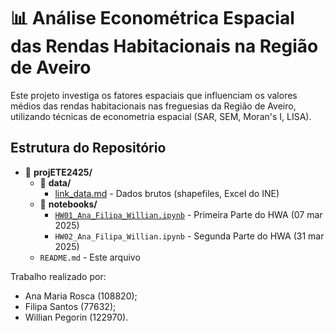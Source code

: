 # 📊 Análise Econométrica Espacial das Rendas Habitacionais na Região de Aveiro

Este projeto investiga os fatores espaciais que influenciam os valores médios das rendas habitacionais nas freguesias da Região de Aveiro, utilizando técnicas de econometria espacial (SAR, SEM, Moran's I, LISA).

## Estrutura do Repositório
- 📂 **projETE2425/**
  - 📂 **data/**
    - [link_data.md](data/link_data.md) - Dados brutos (shapefiles, Excel do INE)
  - 📓 **notebooks/**
    - [`HW01_Ana_Filipa_Willian.ipynb`](/notebooks/HW01_Ana_Filipa_Willian.ipynb) - Primeira Parte do HWA (07 mar 2025)
    - `HW02_Ana_Filipa_Willian.ipynb` - Segunda Parte do HWA (31 mar 2025)
  - `README.md` - Este arquivo


Trabalho realizado por:
- Ana Maria Rosca (108820);
- Filipa Santos (77632);
- Willian Pegorin (122970).
